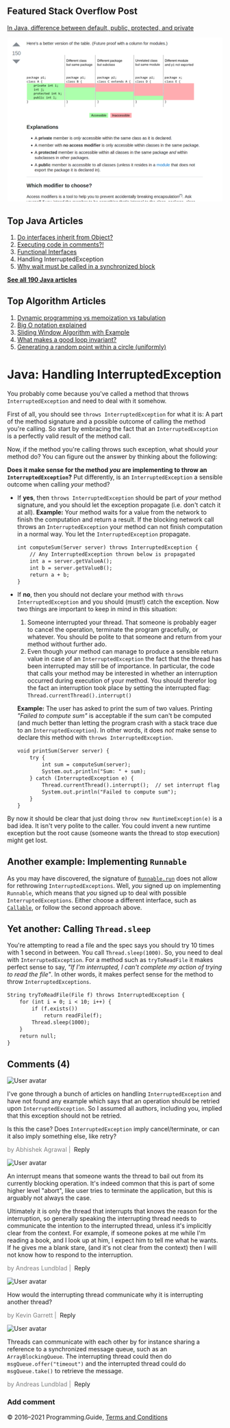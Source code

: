 <span class="underline"></span>

<span class="underline"></span>

Featured Stack Overflow Post
----------------------------

[In Java, difference between default, public, protected, and private](https://stackoverflow.com/a/33627846/276052)  
  
[<img src="../images/so-featured-33627846.png" alt="StackOverflow screenshot thumbnail" class="screenshot" />](https://stackoverflow.com/a/33627846/276052)

<span class="underline"></span>

Top Java Articles
-----------------

1.  [Do interfaces inherit from Object?](do-interfaces-inherit-from-object.html)
2.  [Executing code in comments?!](executing-code-in-comments.html)
3.  [Functional Interfaces](functional-interfaces.html)
4.  Handling InterruptedException
5.  [Why wait must be called in a synchronized block](why-wait-must-be-in-synchronized.html)

[**See all 190 Java articles**](index.html)

Top Algorithm Articles
----------------------

1.  [Dynamic programming vs memoization vs tabulation](../dynamic-programming-vs-memoization-vs-tabulation.html)
2.  [Big O notation explained](../big-o-notation-explained.html)
3.  [Sliding Window Algorithm with Example](../sliding-window-example.html)
4.  [What makes a good loop invariant?](../what-makes-a-good-loop-invariant.html)
5.  [Generating a random point within a circle (uniformly)](../random-point-within-circle.html)

Java: Handling InterruptedException
===================================

You probably come because you've called a method that throws `InterruptedException` and need to deal with it somehow.

First of all, you should see `throws InterruptedException` for what it is: A part of the method signature and a possible outcome of calling the method you're calling. So start by embracing the fact that an `InterruptedException` is a perfectly valid result of the method call.

Now, if the method you're calling throws such exception, what should *your* method do? You can figure out the answer by thinking about the following:

**Does it make sense for the method *you* are implementing to throw an `InterruptedException`?** Put differently, is an `InterruptedException` a sensible outcome when calling *your* method?

-   If **yes**, then `throws InterruptedException` should be part of *your* method signature, and you should let the exception propagate (i.e. don't catch it at all).
    **Example:** Your method waits for a value from the network to finish the computation and return a result. If the blocking network call throws an `InterruptedException` your method can not finish computation in a normal way. You let the `InterruptedException` propagate.

        int computeSum(Server server) throws InterruptedException {
            // Any InterruptedException thrown below is propagated
            int a = server.getValueA();
            int b = server.getValueB();
            return a + b;
        }

-   If **no**, then you should not declare your method with `throws InterruptedException` and you should (must!) catch the exception. Now two things are important to keep in mind in this situation:

    1.  Someone interrupted your thread. That someone is probably eager to cancel the operation, terminate the program gracefully, or whatever. You should be polite to that someone and return from your method without further ado.
    2.  Even though *your* method can manage to produce a sensible return value in case of an `InterruptedException` the fact that the thread has been interrupted may still be of importance. In particular, the code that calls your method may be interested in whether an interruption occurred during execution of your method. You should therefor log the fact an interruption took place by setting the interrupted flag: `Thread.currentThread().interrupt()`

    **Example:** The user has asked to print the sum of two values. Printing *"Failed to compute sum"* is acceptable if the sum can't be computed (and much better than letting the program crash with a stack trace due to an `InterruptedException`). In other words, it does *not* make sense to declare this method with `throws InterruptedException`.

        void printSum(Server server) {
            try {
                int sum = computeSum(server);
                System.out.println("Sum: " + sum);
            } catch (InterruptedException e) {
                Thread.currentThread().interrupt();  // set interrupt flag
                System.out.println("Failed to compute sum");
            }
        }

By now it should be clear that just doing `throw new RuntimeException(e)` is a bad idea. It isn't very polite to the caller. You could invent a new runtime exception but the root cause (someone wants the thread to stop execution) might get lost.

Another example: Implementing `Runnable`
----------------------------------------

As you may have discovered, the signature of [`Runnable.run`](https://docs.oracle.com/javase/8/docs/api/java/lang/Runnable.html#run--) does not allow for rethrowing `InterruptedExceptions`. Well, *you* signed up on implementing `Runnable`, which means that *you* signed up to deal with possible `InterruptedExceptions`. Either choose a different interface, such as [`Callable`](https://docs.oracle.com/javase/8/docs/api/java/util/concurrent/Callable.html), or follow the second approach above.

Yet another: Calling `Thread.sleep`
-----------------------------------

You're attempting to read a file and the spec says you should try 10 times with 1 second in between. You call `Thread.sleep(1000)`. So, you need to deal with `InterruptedException`. For a method such as `tryToReadFile` it makes perfect sense to say, *"If I'm interrupted, I can't complete my action of trying to read the file"*. In other words, it makes perfect sense for the method to throw `InterruptedExceptions`.

    String tryToReadFile(File f) throws InterruptedException {
        for (int i = 0; i < 10; i++) {
            if (f.exists())
                return readFile(f);
            Thread.sleep(1000);
        }
        return null;
    }

Comments (4)
------------

![User avatar](https://www.gravatar.com/avatar/d41d8cd98f00b204e9800998ecf8427e?d=mp)

I've gone through a bunch of articles on handling `InterruptedException` and have not found any example which says that an operation should be retried upon `InterruptedException`. So I assumed all authors, including you, implied that this exception should not be retried.

Is this the case? Does `InterruptedException` imply cancel/terminate, or can it also imply something else, like retry?

<span style="color: grey">by Abhishek Agrawal | </span> <span class="reply-button">Reply</span>

![User avatar](https://www.gravatar.com/avatar/99e100243aaa8b1469b1ed4e8bbecb06?d=mp)

An interrupt means that someone wants the thread to bail out from its currently blocking operation. It's indeed common that this is part of some higher level "abort", like user tries to terminate the application, but this is arguably not always the case.

Ultimately it is only the thread that interrupts that knows the reason for the interruption, so generally speaking the interrupting thread needs to communicate the intention to the interrupted thread, unless it's implicitly clear from the context. For example, if someone pokes at me while I'm reading a book, and I look up at him, I expect him to tell me what he wants. If he gives me a blank stare, (and it's not clear from the context) then I will not know how to respond to the interruption.

<span style="color: grey">by Andreas Lundblad | </span> <span class="reply-button">Reply</span>

![User avatar](https://www.gravatar.com/avatar/d41d8cd98f00b204e9800998ecf8427e?d=mp)

How would the interrupting thread communicate why it is interrupting another thread?

<span style="color: grey">by Kevin Garrett | </span> <span class="reply-button">Reply</span>

![User avatar](https://www.gravatar.com/avatar/99e100243aaa8b1469b1ed4e8bbecb06?d=mp)

Threads can communicate with each other by for instance sharing a reference to a synchronized message queue, such as an `ArrayBlockingQueue`. The interrupting thread could then do `msgQueue.offer("timeout")` and the interrupted thread could do `msgQueue.take()` to retrieve the message.

<span style="color: grey">by Andreas Lundblad | </span> <span class="reply-button">Reply</span>

### Add comment

© 2016–2021 Programming.Guide, [Terms and Conditions](../terms-and-conditions.html)
